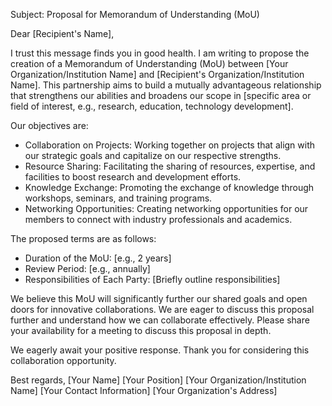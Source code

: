 Subject: Proposal for Memorandum of Understanding (MoU)

Dear [Recipient's Name],

I trust this message finds you in good health. I am writing to propose the creation of a Memorandum of Understanding (MoU) between [Your Organization/Institution Name] and [Recipient's Organization/Institution Name]. This partnership aims to build a mutually advantageous relationship that strengthens our abilities and broadens our scope in [specific area or field of interest, e.g., research, education, technology development].

Our objectives are:
- Collaboration on Projects: Working together on projects that align with our strategic goals and capitalize on our respective strengths.
- Resource Sharing: Facilitating the sharing of resources, expertise, and facilities to boost research and development efforts.
- Knowledge Exchange: Promoting the exchange of knowledge through workshops, seminars, and training programs.
- Networking Opportunities: Creating networking opportunities for our members to connect with industry professionals and academics.

The proposed terms are as follows:
- Duration of the MoU: [e.g., 2 years]
- Review Period: [e.g., annually]
- Responsibilities of Each Party: [Briefly outline responsibilities]

We believe this MoU will significantly further our shared goals and open doors for innovative collaborations. We are eager to discuss this proposal further and understand how we can collaborate effectively. Please share your availability for a meeting to discuss this proposal in depth.

We eagerly await your positive response. Thank you for considering this collaboration opportunity.

Best regards,
[Your Name]
[Your Position]
[Your Organization/Institution Name]
[Your Contact Information]
[Your Organization's Address]